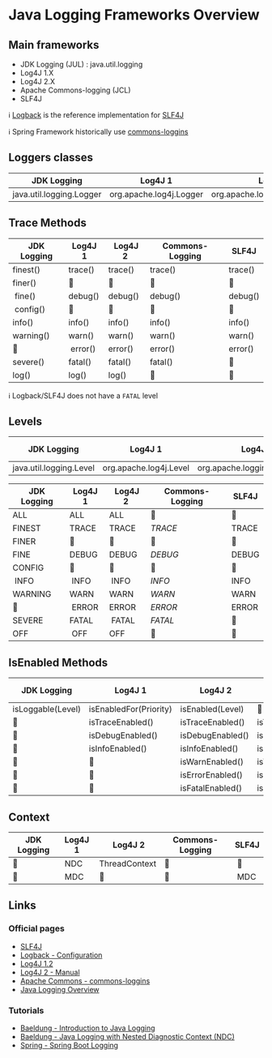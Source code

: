 # Java Logging Frameworks Overview

## Main frameworks

* JDK Logging (JUL) : java.util.logging
* Log4J 1.X
* Log4J 2.X
* Apache Commons-logging (JCL)
* SLF4J

:information_source: [Logback](https://logback.qos.ch/) is the reference implementation for [SLF4J](https://www.slf4j.org/)

:information_source: Spring Framework historically use [commons-loggins](https://commons.apache.org/logging)

## Loggers classes

| JDK Logging | Log4J 1 | Log4J 2 | Commons-Logging | SLF4J |
|-------------|---------|---------|-----------------|-------|
| java.util.logging.Logger | org.apache.log4j.Logger | org.apache.logging.log4j.Logger | org.apache.commons.logging.Log | org.slf4j.Logger |

## Trace Methods

| JDK Logging | Log4J 1 | Log4J 2 | Commons-Logging | SLF4J |
|-------------|---------|---------|-----------------|-------|
| finest() | trace() | trace() | trace() | trace() |
| finer() | :no_entry_sign: | :no_entry_sign: | :no_entry_sign: | :no_entry_sign: |
| fine() | debug() | debug() | debug() | debug() |
| config() | :no_entry_sign: | :no_entry_sign: | :no_entry_sign: | :no_entry_sign: |
| info() | info() | info() | info() | info() |
| warning() | warn() | warn() | warn() | warn() |
| :no_entry_sign: | error() | error() |  error() | error() |
| severe() | fatal() | fatal() | fatal() | :no_entry_sign: |
| log() | log() | log() | :no_entry_sign: | :no_entry_sign: |

:information_source: Logback/SLF4J does not have a `FATAL` level

## Levels

| JDK Logging | Log4J 1 | Log4J 2 | Commons-Logging | SLF4J |
|-------------|---------|---------|-----------------|-------|
| java.util.logging.Level | org.apache.log4j.Level | org.apache.logging.log4j.Level | :no_entry_sign: | org.slf4j.event.Level |

| JDK Logging | Log4J 1 | Log4J 2 | Commons-Logging | SLF4J |
|-------------|---------|---------|-----------------|-------|
| ALL | ALL | ALL | :no_entry_sign: | :no_entry_sign: |
| FINEST | TRACE | TRACE | _TRACE_ | TRACE |
| FINER | :no_entry_sign: | :no_entry_sign: | :no_entry_sign: | :no_entry_sign: |
| FINE | DEBUG | DEBUG | _DEBUG_ | DEBUG |
| CONFIG | :no_entry_sign: | :no_entry_sign: | :no_entry_sign: | :no_entry_sign: |
| INFO | INFO | INFO | _INFO_ | INFO |
| WARNING | WARN | WARN | _WARN_ | WARN |
| :no_entry_sign: | ERROR | ERROR | _ERROR_ | ERROR |
| SEVERE | FATAL | FATAL | _FATAL_| :no_entry_sign: |
| OFF | OFF | OFF | :no_entry_sign: | :no_entry_sign: |

## IsEnabled Methods

| JDK Logging | Log4J 1 | Log4J 2 | Commons-Logging | SLF4J |
|-------------|---------|---------|-----------------|-------|
| isLoggable(Level) | isEnabledFor(Priority) | isEnabled(Level) | :no_entry_sign: | :no_entry_sign: |
| :no_entry_sign: | isTraceEnabled() | isTraceEnabled() | isTraceEnabled() | isTraceEnabled() |
| :no_entry_sign: | isDebugEnabled() | isDebugEnabled() | isDebugEnabled() | isDebugEnabled() |
| :no_entry_sign: | isInfoEnabled() | isInfoEnabled() | isInfoEnabled() | isInfoEnabled() |
| :no_entry_sign: | :no_entry_sign: | isWarnEnabled() | isWarnEnabled() | isWarnEnabled() |
| :no_entry_sign: | :no_entry_sign: | isErrorEnabled() | isErrorEnabled() | isErrorEnabled() |
| :no_entry_sign: | :no_entry_sign: | isFatalEnabled() | isFatalEnabled() | :no_entry_sign: |

## Context

| JDK Logging | Log4J 1 | Log4J 2 | Commons-Logging | SLF4J |
|-------------|---------|---------|-----------------|-------|
| :no_entry_sign: | NDC | ThreadContext | :no_entry_sign: | :no_entry_sign: |
| :no_entry_sign: | MDC | :no_entry_sign: | :no_entry_sign: | MDC |

## Links

### Official pages

* [SLF4J](https://www.slf4j.org/)
* [Logback - Configuration](https://logback.qos.ch/manual/configuration.html)
* [Log4J 1.2](https://logging.apache.org/log4j/1.2/)
* [Log4J 2 - Manual](https://logging.apache.org/log4j/2.x/manual/)
* [Apache Commons - commons-loggins](https://commons.apache.org/proper/commons-logging/)
* [Java Logging Overview](https://docs.oracle.com/javase/8/docs/technotes/guides/logging/overview.html)

### Tutorials

* [Baeldung - Introduction to Java Logging](http://www.baeldung.com/java-logging-intro)
* [Baeldung - Java Logging with Nested Diagnostic Context (NDC)](http://www.baeldung.com/java-logging-ndc-log4j)
* [Spring - Spring Boot Logging](https://docs.spring.io/spring-boot/docs/current/reference/html/boot-features-logging.html)
